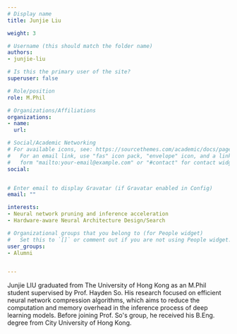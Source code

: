 ```yaml
---
# Display name
title: Junjie Liu

weight: 3

# Username (this should match the folder name)
authors:
- junjie-liu

# Is this the primary user of the site?
superuser: false

# Role/position
role: M.Phil 

# Organizations/Affiliations
organizations:
- name: 
  url: 

# Social/Academic Networking
# For available icons, see: https://sourcethemes.com/academic/docs/page-builder/#icons
#   For an email link, use "fas" icon pack, "envelope" icon, and a link in the
#   form "mailto:your-email@example.com" or "#contact" for contact widget.
social:


# Enter email to display Gravatar (if Gravatar enabled in Config)
email: ""

interests:
- Neural network pruning and inference acceleration
- Hardware-aware Neural Architecture Design/Search

# Organizational groups that you belong to (for People widget)
#   Set this to `[]` or comment out if you are not using People widget.
user_groups:
- Alumni


---
```


Junjie LIU  graduated from The University of Hong Kong as an M.Phil student supervised by Prof. Hayden So. His research focused on efficient neural network compression algorithms, which aims to reduce the computation and memory overhead in the inference process of deep learning models. Before joining Prof. So's group, he received his B.Eng. degree from City University of Hong Kong.